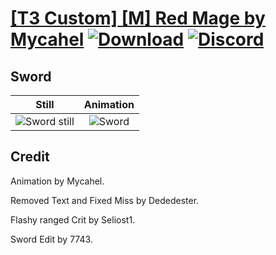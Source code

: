 # [\[T3 Custom\] \[M\] Red Mage by Mycahel](./) [![Download](https://img.shields.io/badge/Download--red?style=social&logo=github)](https://minhaskamal.github.io/DownGit/#/home?url=https://github.com/Klokinator/FE-Repo/tree/main/Battle%20Animations%2FMagi%20-%20Special%2F%5BT3%20Custom%5D%20%5BM%5D%20Red%20Mage%20by%20Mycahel%2F1.%20Sword%20(Motion%20edit)) [![Discord](https://img.shields.io/badge/Discord--blue?style=social&logo=discord)](https://discord.gg/C7VNGnyTPA)

## Sword

| Still | Animation |
| :---: | :-------: |
| ![Sword still](./Sword_000.png) | ![Sword](./Sword.gif) |

## Credit

Animation by Mycahel. 

Removed Text and Fixed Miss by Dededester.

Flashy ranged Crit by Seliost1.

Sword Edit by 7743.
